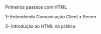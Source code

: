 Primeiros passsos com HTML

1- Entendendo Comunicação Client x Server

2- Introdução ao HTML na prática


